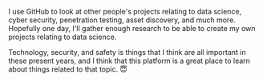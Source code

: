 I use GitHub to look at other people's projects relating to data science, cyber security, penetration testing, asset discovery, and much more.
Hopefully one day, I'll gather enough research to be able to create my own projects relating to data science.

Technology, security, and safety is things that I think are all important in these present years, and I think that this platform is a great place to learn about things related to that topic.  😇
